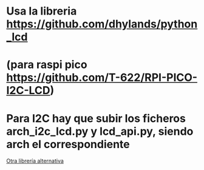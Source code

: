 
# Usa la libreria https://github.com/dhylands/python_lcd
# (para raspi pico https://github.com/T-622/RPI-PICO-I2C-LCD)
# Para I2C hay que subir los ficheros arch_i2c_lcd.py y lcd_api.py, siendo arch el correspondiente


[Otra librería alternativa](https://github.com/micropython-Chinese-Community/mpy-lib/tree/master/lcd/I2C_LCD1602)